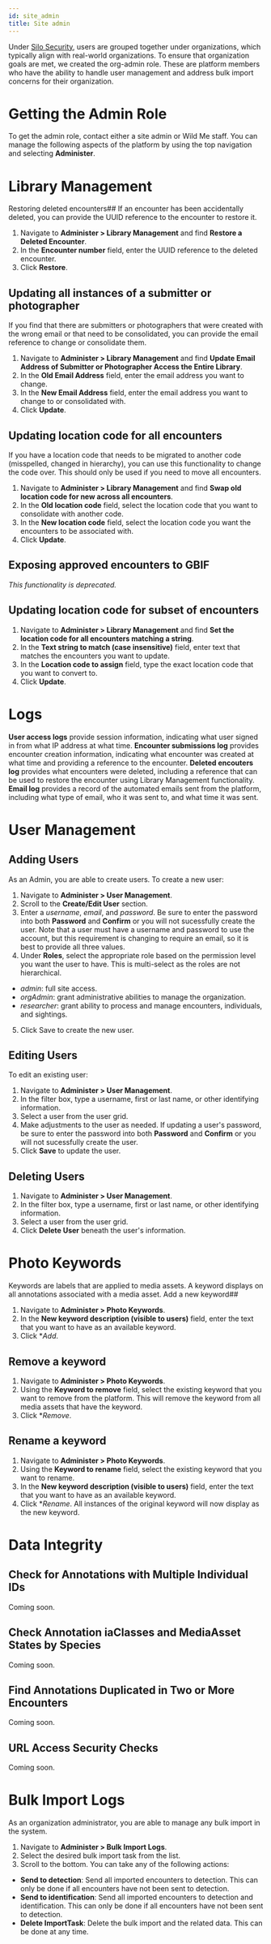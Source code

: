 ```yaml
---
id: site_admin
title: Site admin
---
```


Under [Silo Security](/docs/researchers/silo_security), users are grouped together under organizations, which typically align with real-world organizations. To ensure that organization goals are met, we created the org-admin role. These are platform members who have the ability to handle user management and address bulk import concerns for their organization.
# Getting the Admin Role

To get the admin role, contact either a site admin or Wild Me staff. You can manage the following aspects of the platform by using the top navigation and selecting **Administer**.

# Library Management
Restoring deleted encounters##
If an encounter has been accidentally deleted, you can provide the UUID reference to the encounter to restore it.
1. Navigate to **Administer > Library Management** and find **Restore a Deleted Encounter**.
2. In the **Encounter number** field, enter the UUID reference to the deleted encounter.
3. Click **Restore**.

## Updating all instances of a submitter or photographer
If you find that there are submitters or photographers that were created with the wrong email or that need to be consolidated, you can provide the email reference to change or consolidate them.
1. Navigate to **Administer > Library Management** and find **Update Email Address of Submitter or Photographer Access the Entire Library**.
2. In the **Old Email Address** field, enter the email address you want to change.
3. In the **New Email Address** field, enter the email address you want to change to or consolidated with.
4. Click **Update**.

## Updating location code for all encounters
If you have a location code that needs to be migrated to another code (misspelled, changed in hierarchy), you can use this functionality to change the code over. This should only be used if you need to move all encounters.
1. Navigate to **Administer > Library Management** and find **Swap old location code for new across all encounters**.
2. In the **Old location code** field, select the location code that you want to consolidate with another code.
3. In the **New location code** field, select the location code you want the encounters to be associated with.
4. Click **Update**.

## Exposing approved encounters to GBIF
*This functionality is deprecated.*

## Updating location code for subset of encounters
1. Navigate to **Administer > Library Management** and find **Set the location code for all encounters matching a string**.
2. In the **Text string to match (case insensitive)** field, enter text that matches the encounters you want to update.
3. In the **Location code to assign** field, type the exact location code that you want to convert to.
4. Click **Update**.

# Logs
**User access logs** provide session information, indicating what user signed in from what IP address at what time.
**Encounter submissions log** provides encounter creation information, indicating what encounter was created at what time and providing a reference to the encounter.
**Deleted encouters log** provides what encounters were deleted, including a reference that can be used  to restore the encounter using Library Management functionality.
**Email log** provides a record of the automated emails sent from the platform, including what type of email, who it was sent to, and what time it was sent.

# User Management

## Adding Users

As an Admin, you are able to create users. To create a new user:

1. Navigate to **Administer > User Management**.
2. Scroll to the **Create/Edit User** section.
3. Enter a *username*, *email*, and *password*. Be sure to enter the password into both **Password** and **Confirm** or you will not sucessfully create the user.
Note that a user must have a username and password to use the account, but this requirement is changing to require an email, so it is best to provide all three values.
4. Under **Roles**, select the appropriate role based on the permission level you want the user to have. This is multi-select as the roles are not hierarchical.
  * *admin*: full site access.
  * *orgAdmin*: grant administrative abilities to manage the organization.
  * *researcher*: grant ability to process and manage encounters, individuals, and sightings.
5. Click Save to create the new user.

## Editing Users

To edit an existing user:
1. Navigate to **Administer > User Management**.
2. In the filter box, type a username, first or last name, or other identifying information.
3. Select a user from the user grid.
4. Make adjustments to the user as needed. If updating a user's password, be sure to enter the password into both **Password** and **Confirm** or you will not sucessfully create the user.
5. Click **Save** to update the user.

## Deleting Users

1. Navigate to **Administer > User Management**.
2. In the filter box, type a username, first or last name, or other identifying information.
3. Select a user from the user grid.
4. Click **Delete User** beneath the user's information.

# Photo Keywords
Keywords are labels that are applied to media assets. A keyword displays on all annotations associated with a media asset.
Add a new keyword##
1. Navigate to **Administer > Photo Keywords**.
2. In the **New keyword description (visible to users)** field, enter the text that you want to have as an available keyword.
3. Click **Add*.

## Remove a keyword
1. Navigate to **Administer > Photo Keywords**.
2. Using the **Keyword to remove** field, select the existing keyword that you want to remove from the platform. This will remove the keyword from all media assets that have the keyword.
3. Click **Remove*.

## Rename a keyword
1. Navigate to **Administer > Photo Keywords**.
2. Using the **Keyword to rename** field, select the existing keyword that you want to rename.
2. In the **New keyword description (visible to users)** field, enter the text that you want to have as an available keyword.
3. Click **Rename*. All instances of the original keyword will now display as the new keyword.

# Data Integrity
## Check for Annotations with Multiple Individual IDs
Coming soon.
## Check Annotation iaClasses and MediaAsset States by Species
Coming soon.
## Find Annotations Duplicated in Two or More Encounters
Coming soon.
## URL Access Security Checks
Coming soon.

# Bulk Import Logs

As an organization administrator, you are able to manage any bulk import in the system.

1. Navigate to **Administer > Bulk Import Logs**.
2. Select the desired bulk import task from the list.
3.  Scroll to the bottom. You can take any of the following actions:
  * **Send to detection**: Send all imported encounters to detection. This can only be done if all encounters have not been sent to detection.
  * **Send to identification**: Send all imported encounters to detection and identification. This can only be done if all encounters have not been sent to detection.
  * **Delete ImportTask**: Delete the bulk import and the related data. This can be done at any time.
